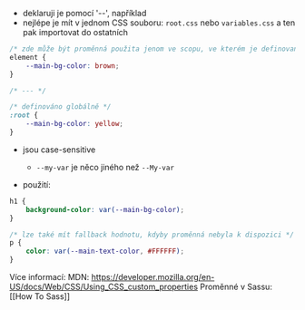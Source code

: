 - deklaruji je pomocí '--', například 
- nejlépe je mít v jednom CSS souboru: `root.css` nebo `variables.css` a ten pak importovat do ostatních

```css
/* zde může být proměnná použita jenom ve scopu, ve kterém je definovaná */
element {
	--main-bg-color: brown;
}

/* --- */

/* definováno globálně */
:root {
	--main-bg-color: yellow;
}
```

- jsou case-sensitive
	- `--my-var` je něco jiného než `--My-var` 

- použití:

```css
h1 {
	background-color: var(--main-bg-color);
}

/* lze také mít fallback hodnotu, kdyby proměnná nebyla k dispozici */
p {
	color: var(--main-text-color, #FFFFFF);
}
```

Více informací:
MDN: https://developer.mozilla.org/en-US/docs/Web/CSS/Using_CSS_custom_properties
Proměnné v Sassu: [[How To Sass]]